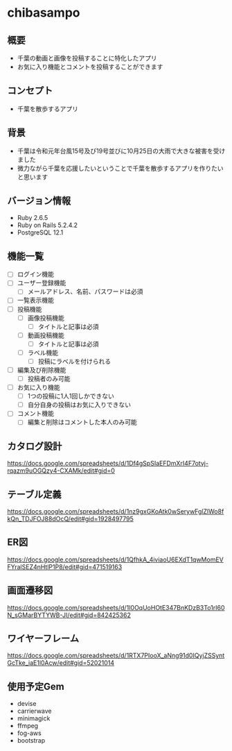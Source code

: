 # chibasampo

## 概要
- 千葉の動画と画像を投稿することに特化したアプリ
- お気に入り機能とコメントを投稿することができます

## コンセプト
- 千葉を散歩するアプリ

## 背景
- 千葉は令和元年台風15号及び19号並びに10月25日の大雨で大きな被害を受けました
- 微力ながら千葉を応援したいということで千葉を散歩するアプリを作りたいと思います

## バージョン情報
- Ruby 2.6.5
- Ruby on Rails 5.2.4.2
- PostgreSQL 12.1

## 機能一覧
- [ ] ログイン機能
- [ ] ユーザー登録機能
  - [ ] メールアドレス、名前、パスワードは必須
- [ ] 一覧表示機能
- [ ] 投稿機能
  - [ ] 画像投稿機能
    - [ ] タイトルと記事は必須
  - [ ] 動画投稿機能
    - [ ] タイトルと記事は必須
  - [ ] ラベル機能
    - [ ] 投稿にラベルを付けられる
- [ ] 編集及び削除機能
  - [ ] 投稿者のみ可能
- [ ] お気に入り機能
  - [ ] 1つの投稿に1人1回しかできない
  - [ ] 自分自身の投稿はお気に入りできない
- [ ] コメント機能
  - [ ] 編集と削除はコメントした本人のみ可能

## カタログ設計
https://docs.google.com/spreadsheets/d/1Df4gSpSIaEFDmXrI4F7otvj-rqazm9uOGQzy4-CXAMk/edit#gid=0

## テーブル定義
https://docs.google.com/spreadsheets/d/1nz9gxGKoAtk0wSerywFglZlWo8fkQn_TDJFOJ88dOcQ/edit#gid=1928497795

## ER図
https://docs.google.com/spreadsheets/d/1QfhkA_4iviaoU6EXdT1qwMomEVFYralSEZ4nHtlP1P8/edit#gid=471519163

## 画面遷移図
https://docs.google.com/spreadsheets/d/1I0OqUoHOtE347BnKDzB3To1rI60N_sGMarBYTYWB-JI/edit#gid=842425362

## ワイヤーフレーム
https://docs.google.com/spreadsheets/d/1RTX7PIooX_aNng91d0IQyjZSSyntGcTke_iaE1l0Acw/edit#gid=52021014

## 使用予定Gem
- devise
- carrierwave
- minimagick
- ffmpeg
- fog-aws
- bootstrap
